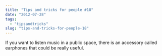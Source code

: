 ```yaml
---
title: "Tips and tricks for people #18"
date: "2012-07-28"
tags: 
  - "tipsandtricks"
slug: "tips-and-tricks-for-people-18"
---
```


If you want to listen music in a public space, there is an accessory called earphones that could be really useful.
